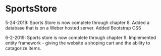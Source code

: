 # SportsStore
5-24-2019: Sports Store is now complete through chapter 8.
Added a database that is on a Weber hosted server.
Added Bootstrap CSS 

6-2-2019:  Sports store is now complete through chapter 9.
Implemented entity framework - giving the website a shoping cart
and the ability to catagorize items.
